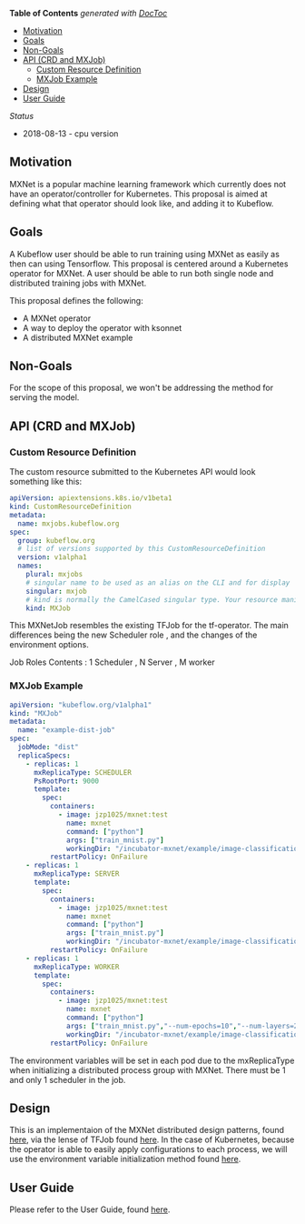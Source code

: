 <!-- START doctoc generated TOC please keep comment here to allow auto update -->
<!-- DON'T EDIT THIS SECTION, INSTEAD RE-RUN doctoc TO UPDATE -->
**Table of Contents**  *generated with [DocToc](https://github.com/thlorenz/doctoc)*

- [Motivation](#motivation)
- [Goals](#goals)
- [Non-Goals](#non-goals)
- [API (CRD and MXJob)](#api-crd-and-MXJob)
  - [Custom Resource Definition](#custom-resource-definition)
  - [MXJob Example](#mxjob-example)
- [Design](#design)
- [User Guide](#user-guide)

<!-- END doctoc generated TOC please keep comment here to allow auto update -->

_Status_

* 2018-08-13 - cpu version

## Motivation
MXNet is a popular machine learning framework which currently does not have an operator/controller for Kubernetes. This proposal is aimed at defining what that operator should look like, and adding it to Kubeflow.

## Goals
A Kubeflow user should be able to run training using MXNet as easily as then can using Tensorflow.  This proposal is centered around a Kubernetes operator for MXNet. A user should be able to run both single node and distributed training jobs with MXNet.

This proposal defines the following:
- A MXNet operator
- A way to deploy the operator with ksonnet
- A distributed MXNet example

## Non-Goals
For the scope of this proposal, we won't be addressing the method for serving the model.

## API (CRD and MXJob)

### Custom Resource Definition
The custom resource submitted to the Kubernetes API would look something like this:
```yaml
apiVersion: apiextensions.k8s.io/v1beta1
kind: CustomResourceDefinition
metadata:
  name: mxjobs.kubeflow.org
spec:
  group: kubeflow.org
  # list of versions supported by this CustomResourceDefinition
  version: v1alpha1
  names:
    plural: mxjobs
    # singular name to be used as an alias on the CLI and for display
    singular: mxjob
    # kind is normally the CamelCased singular type. Your resource manifests use this.
    kind: MXJob

```

This MXNetJob resembles the existing TFJob for the tf-operator.  The main differences being the new Scheduler role , and the changes of the environment options.

Job Roles Contents : 1 Scheduler , N Server , M worker

### MXJob Example
```yaml
apiVersion: "kubeflow.org/v1alpha1"
kind: "MXJob"
metadata:
  name: "example-dist-job"
spec:
  jobMode: "dist"
  replicaSpecs:
    - replicas: 1
      mxReplicaType: SCHEDULER
      PsRootPort: 9000
      template:
        spec:
          containers:
            - image: jzp1025/mxnet:test
              name: mxnet
              command: ["python"]
              args: ["train_mnist.py"]
              workingDir: "/incubator-mxnet/example/image-classification"
          restartPolicy: OnFailure
    - replicas: 1 
      mxReplicaType: SERVER
      template:
        spec:
          containers:
            - image: jzp1025/mxnet:test
              name: mxnet
              command: ["python"]
              args: ["train_mnist.py"]
              workingDir: "/incubator-mxnet/example/image-classification"
          restartPolicy: OnFailure
    - replicas: 1
      mxReplicaType: WORKER
      template:
        spec:
          containers:
            - image: jzp1025/mxnet:test
              name: mxnet
              command: ["python"]
              args: ["train_mnist.py","--num-epochs=10","--num-layers=2","--kv-store=dist_device_sync"]
              workingDir: "/incubator-mxnet/example/image-classification"
          restartPolicy: OnFailure
```

The environment variables will be set in each pod due to the mxReplicaType when initializing a distributed process group with MXNet. There must be 1 and only 1 scheduler in the job.

## Design
This is an implementaion of the MXNet distributed design patterns, found [here](https://mxnet.incubator.apache.org/versions/master/faq/model_parallel_lstm.html), via the lense of TFJob found [here](https://github.com/kubeflow/tf-operator). In the case of Kubernetes, because the operator is able to easily apply configurations to each process, we will use the environment variable initialization method found [here](https://mxnet.incubator.apache.org/versions/master/faq/distributed_training.html).

## User Guide
Please refer to the User Guide, found [here](https://github.com/TuSimple/mxnet-operator/blob/master/README.md).

